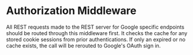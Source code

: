 # Authorization Middleware
All REST  requests made to the REST server for Google specific endpoints should be routed through this middleware first. It checks the cache for any stored cookie sessions from prior authentications. If only an expired or no cache exists, the call will be rerouted to Google's OAuth sign in.